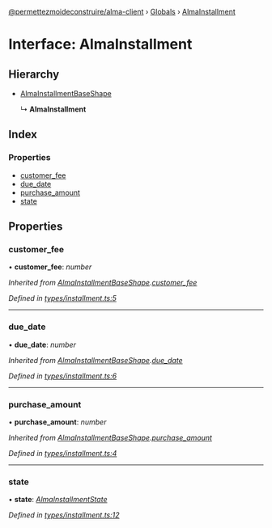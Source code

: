 [@permettezmoideconstruire/alma-client](../README.md) › [Globals](../globals.md) › [AlmaInstallment](almainstallment.md)

# Interface: AlmaInstallment

## Hierarchy

* [AlmaInstallmentBaseShape](almainstallmentbaseshape.md)

  ↳ **AlmaInstallment**

## Index

### Properties

* [customer_fee](almainstallment.md#customer_fee)
* [due_date](almainstallment.md#due_date)
* [purchase_amount](almainstallment.md#purchase_amount)
* [state](almainstallment.md#state)

## Properties

###  customer_fee

• **customer_fee**: *number*

*Inherited from [AlmaInstallmentBaseShape](almainstallmentbaseshape.md).[customer_fee](almainstallmentbaseshape.md#customer_fee)*

*Defined in [types/installment.ts:5](https://github.com/permettez-moi-de-construire/alma-client/blob/23f101f/src/types/installment.ts#L5)*

___

###  due_date

• **due_date**: *number*

*Inherited from [AlmaInstallmentBaseShape](almainstallmentbaseshape.md).[due_date](almainstallmentbaseshape.md#due_date)*

*Defined in [types/installment.ts:6](https://github.com/permettez-moi-de-construire/alma-client/blob/23f101f/src/types/installment.ts#L6)*

___

###  purchase_amount

• **purchase_amount**: *number*

*Inherited from [AlmaInstallmentBaseShape](almainstallmentbaseshape.md).[purchase_amount](almainstallmentbaseshape.md#purchase_amount)*

*Defined in [types/installment.ts:4](https://github.com/permettez-moi-de-construire/alma-client/blob/23f101f/src/types/installment.ts#L4)*

___

###  state

• **state**: *[AlmaInstallmentState](../enums/almainstallmentstate.md)*

*Defined in [types/installment.ts:12](https://github.com/permettez-moi-de-construire/alma-client/blob/23f101f/src/types/installment.ts#L12)*
